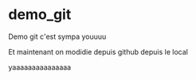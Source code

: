 # demo_git
Demo git c'est sympa
youuuu

Et maintenant on modidie depuis github
depuis le local




yaaaaaaaaaaaaaaa

